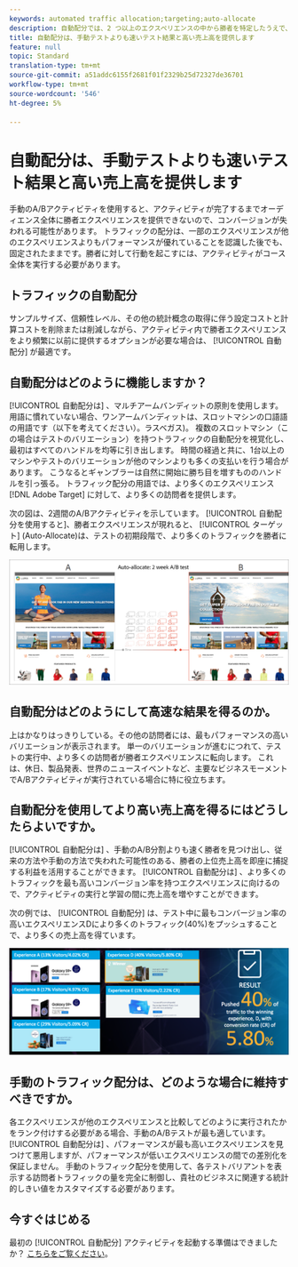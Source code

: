 ```yaml
---
keywords: automated traffic allocation;targeting;auto-allocate
description: 自動配分では、2 つ以上のエクスペリエンスの中から勝者を特定したうえで、自動的にその勝者に配分するトラフィックを増やすことでコンバージョンを促進します。その間もテストによる学習は続けられます。
title: 自動配分は、手動テストよりも速いテスト結果と高い売上高を提供します
feature: null
topic: Standard
translation-type: tm+mt
source-git-commit: a51addc6155f2681f01f2329b25d72327de36701
workflow-type: tm+mt
source-wordcount: '546'
ht-degree: 5%

---
```



# 自動配分は、手動テストよりも速いテスト結果と高い売上高を提供します

手動のA/Bアクティビティを使用すると、アクティビティが完了するまでオーディエンス全体に勝者エクスペリエンスを提供できないので、コンバージョンが失われる可能性があります。 トラフィックの配分は、一部のエクスペリエンスが他のエクスペリエンスよりもパフォーマンスが優れていることを認識した後でも、固定されたままです。勝者に対して行動を起こすには、アクティビティがコース全体を実行する必要があります。

## トラフィックの自動配分

サンプルサイズ、信頼性レベル、その他の統計概念の取得に伴う設定コストと計算コストを削除または削減しながら、アクティビティ内で勝者エクスペリエンスをより頻繁に以前に提供するオプションが必要な場合は、 [!UICONTROL 自動配分] が最適です。

## 自動配分はどのように機能しますか？

[!UICONTROL 自動配分は] 、マルチアームバンディットの原則を使用します。 用語に慣れていない場合、ワンアームバンディットは、スロットマシンの口語語の用語です（以下を考えてください）。ラスベガス)。 複数のスロットマシン（この場合はテストのバリエーション）を持つトラフィックの自動配分を視覚化し、最初はすべてのハンドルを均等に引き出します。 時間の経過と共に、1台以上のマシンやテストのバリエーションが他のマシンよりも多くの支払いを行う場合があります。 こうなるとギャンブラーは自然に開始に勝ち目を増すもののハンドルを引っ張る。 トラフィック配分の用語では、より多くのエクスペリエンス [!DNL Adobe Target] に対して、より多くの訪問者を提供します。

次の図は、2週間のA/Bアクティビティを示しています。 [!UICONTROL 自動配分を使用すると]、勝者エクスペリエンスが現れると、 [!UICONTROL ターゲット] (Auto-Allocate)は、テストの初期段階で、より多くのトラフィックを勝者に転用します。

![自動配分の図](/help/c-activities/automated-traffic-allocation/assets/Auto-Allocate-test.png)

## 自動配分はどのようにして高速な結果を得るのか。

上はかなりはっきりしている。その他の訪問者には、最もパフォーマンスの高いバリエーションが表示されます。 単一のバリエーションが進むにつれて、テストの実行中、より多くの訪問者が勝者エクスペリエンスに転向します。 これは、休日、製品発表、世界のニュースイベントなど、主要なビジネスモーメントでA/Bアクティビティが実行されている場合に特に役立ちます。

## 自動配分を使用してより高い売上高を得るにはどうしたらよいですか。

[!UICONTROL 自動配分は] 、手動のA/B分割よりも速く勝者を見つけ出し、従来の方法や手動の方法で失われた可能性のある、勝者の上位売上高を即座に捕捉する利益を活用することができます。 [!UICONTROL 自動配分は] 、より多くのトラフィックを最も高いコンバージョン率を持つエクスペリエンスに向けるので、アクティビティの実行と学習の間に売上高を増やすことができます。

次の例では、 [!UICONTROL 自動配分] は、テスト中に最もコンバージョン率の高いエクスペリエンスDにより多くのトラフィック(40%)をプッシュすることで、より多くの売上高を得ています。

![自動配分は高い売上高を示す](/help/c-activities/automated-traffic-allocation/assets/five-experiences.png)

## 手動のトラフィック配分は、どのような場合に維持すべきですか。

各エクスペリエンスが他のエクスペリエンスと比較してどのように実行されたかをランク付けする必要がある場合、手動のA/Bテストが最も適しています。 [!UICONTROL 自動配分は] 、パフォーマンスが最も高いエクスペリエンスを見つけて悪用しますが、パフォーマンスが低いエクスペリエンスの間での差別化を保証しません。 手動のトラフィック配分を使用して、各テストバリアントを表示する訪問者トラフィックの量を完全に制御し、貴社のビジネスに関連する統計的しきい値をカスタマイズする必要があります。

## 今すぐはじめる

最初の [!UICONTROL 自動配分] アクティビティを起動する準備はできましたか？ [こちらをご覧ください](/help/c-activities/automated-traffic-allocation/automated-traffic-allocation.md)。

